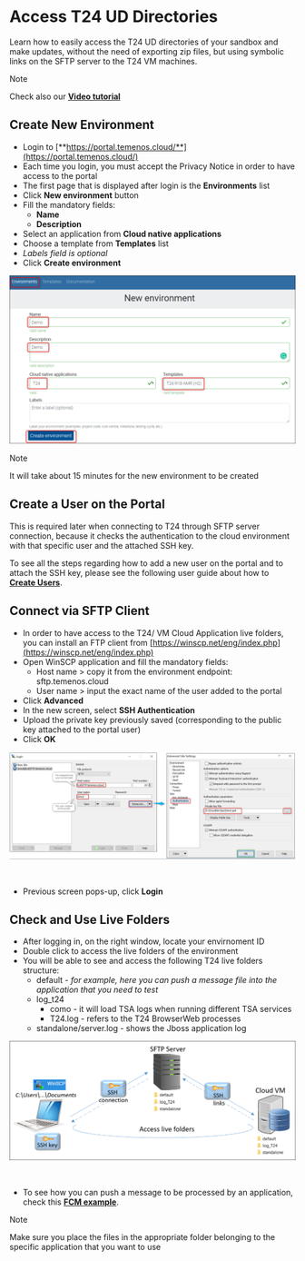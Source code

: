 # Access T24 UD Directories

Learn how to easily access the T24 UD directories of your sandbox and make updates, without the need of exporting zip files, but using symbolic links on the SFTP server to the T24 VM machines.

> [!Note]
> Check also our <a href="https://www.youtube.com/watch?v=wqBTV76cAOQ" target="_blank">**Video tutorial**
</a>


## Create New Environment

 - Login to [**https://portal.temenos.cloud/**](https://portal.temenos.cloud/) 
 - Each time you login, you must accept the Privacy Notice in order to have access to the portal
 - The first page that is displayed after login is the **Environments** list
- Click **New environment** button
- Fill the mandatory fields:
    - **Name**
    - **Description**
- Select an application from **Cloud native applications**
- Choose a template from **Templates** list
- *Labels field is optional*
- Click **Create environment**

![new environment](./images/access-ud-new-env.png)

> [!Note]
> It will take about 15 minutes for the new environment to be created

## Create a User on the Portal

This is required later when connecting to T24 through SFTP server connection, because it checks the authentication to the cloud environment with that specific user and the attached SSH key.

To see all the steps regarding how to add a new user on the portal and to attach the SSH key, please see the following user guide about how to [**Create Users**](../techguides/user-creation-in-paas.md).

## Connect via SFTP Client

 - In order to have access to the T24/ VM Cloud Application live folders, you can install an FTP client from [https://winscp.net/eng/index.php](https://winscp.net/eng/index.php)
 - Open WinSCP application and fill the mandatory fields:
   - Host name > copy it from the environment endpoint: sftp.temenos.cloud 
   - User name > input the exact name of the user added to the portal
 - Click **Advanced**
 - In the new screen, select **SSH Authentication** 
 - Upload the private key previously saved (corresponding to the public key attached to the portal user)
 - Click **OK**

![sftp fields](./images/access-ud-sftp-fields.png)

<br>

 - Previous screen pops-up, click **Login**

## Check and Use Live Folders 

 - After logging in, on the right window, locate your envirnoment ID
 - Double click to access the live folders of the environment
 - You will be able to see and access the following T24 live folders structure:
   - default - *for example, here you can push a message file into the application that you need to test*
   - log_t24  
       - como - it will load TSA logs when running different TSA services
       - T24.log -  refers to the T24 BrowserWeb processes
   - standalone/server.log - shows the Jboss application log


![access ud directories schema](./images/access-ud-schema.png)

<br>

 - To see how you can push a message to be processed by an application, check this [**FCM example**](../techguides/fcm-configuration.md#process-messages-in-the-fcm-application).

> [!Note]
> Make sure you place the files in the appropriate folder belonging to the specific application that you want to use

